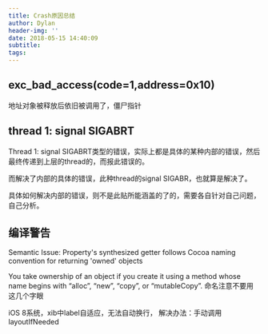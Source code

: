 ```yaml
---
title: Crash原因总结
author: Dylan
header-img: ''
date: 2018-05-15 14:40:09
subtitle:
tags:
---
```


## exc_bad_access(code=1,address=0x10)
地址对象被释放后依旧被调用了，僵尸指针

## thread 1: signal SIGABRT
Thread 1: signal SIGABRT类型的错误，实际上都是具体的某种内部的错误，然后最终传递到上层的thread的，而报此错误的。

而解决了内部的具体的错误，此种thread的signal SIGABR，也就算是解决了。

具体如何解决内部的错误，则不是此贴所能涵盖的了的，需要各自针对自己问题，自己分析。

## 编译警告
Semantic Issue: Property's synthesized getter follows Cocoa naming convention for returning 'owned' objects

You take ownership of an object if you create it using a method whose name begins with “alloc”, “new”, “copy”, or “mutableCopy”. 命名注意不要用这几个字眼

iOS 8系统，xib中label自适应，无法自动换行，
解决办法：手动调用layoutIfNeeded


